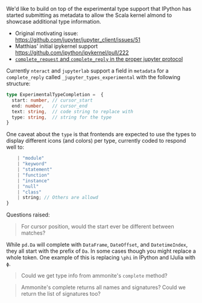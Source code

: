 We'd like to build on top of the experimental type support that IPython has started submitting as metadata to allow the Scala kernel almond to showcase additional type information.

* Original motivating issue: https://github.com/jupyter/jupyter_client/issues/51
* Matthias' initial ipykernel support https://github.com/ipython/ipykernel/pull/222
* [`complete_request` and `complete_reply` in the proper jupyter protocol](https://jupyter-client.readthedocs.io/en/stable/messaging.html#completion)


Currently `nteract` and `jupyterlab` support a field in `metadata` for a `complete_reply` called `_jupyter_types_experimental` with the following structure:

```ts
type ExperimentalTypeCompletion =  {
  start: number, // cursor_start
  end: number,   // cursor_end
  text: string,  // code string to replace with
  type: string,  // string for the type
}
```

One caveat about the `type` is that frontends are expected to use the types to display different icons (and colors) per type, currently coded to respond well to:

```ts
    | "module"
    | "keyword"
    | "statement"
    | "function"
    | "instance"
    | "null"
    | "class"
    | string; // Others are allowd
}
```

Questions raised:

> For cursor position, would the start ever be different between matches?

While `pd.Da` will complete with `DataFrame`, `DateOffset`, and `DatetimeIndex`, they all start with the prefix of `Da`. In some cases though you might replace a whole token. One example of this is replacing `\phi` in IPython and IJulia with `ϕ`. 

> Could we get type info from ammonite's `complete` method?

> Ammonite's complete returns all names and signatures? Could we return the list of signatures too?


